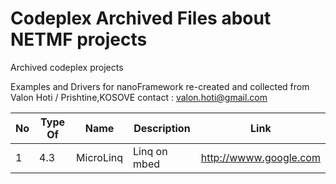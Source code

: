 # Codeplex Archived Files about NETMF projects
Archived codeplex projects


Examples and Drivers for nanoFramework
re-created and collected from Valon Hoti / Prishtine,KOSOVE 
contact : valon.hoti@gmail.com

No |  Type Of | Name         | Description  | Link
---|--------- |--------------|--------------|--------------
1  | 4.3      | MicroLinq    | Linq on mbed | http://wwww.google.com


